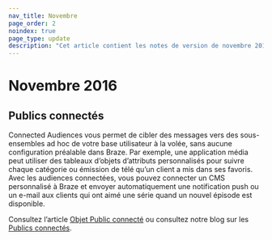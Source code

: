 ```yaml
---
nav_title: Novembre
page_order: 2
noindex: true
page_type: update
description: "Cet article contient les notes de version de novembre 2016."
---
```


# Novembre 2016

## Publics connectés

Connected Audiences vous permet de cibler des messages vers des sous-ensembles ad hoc de votre base utilisateur à la volée, sans aucune configuration préalable dans Braze. Par exemple, une application média peut utiliser des tableaux d’objets d’attributs personnalisés pour suivre chaque catégorie ou émission de télé qu’un client a mis dans ses favoris. Avec les audiences connectées, vous pouvez connecter un CMS personnalisé à Braze et envoyer automatiquement une notification push ou un e-mail aux clients qui ont aimé une série quand un nouvel épisode est disponible.

Consultez l’article [Objet Public connecté][12] ou consultez notre blog sur les [Publics connectés][13].

[12]: {{site.baseurl}}/api/objects_filters/connected_audience/
[13]: https://www.braze.com/blog/connected-audiences/

